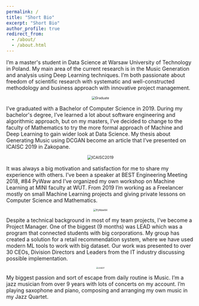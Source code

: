 ```yaml
---
permalink: /
title: "Short Bio"
excerpt: "Short Bio"
author_profile: true
redirect_from: 
  - /about/
  - /about.html
---
```


I’m a master's student in Data Science at Warsaw University of Technology in Poland. My main area of the current research is in the Music Generation and analysis using Deep Learning techniques. I’m both passionate about freedom of scientific research with systematic and well-constructed methodology and business approach with innovative project management. 

<div style="text-align:center"> 
<img src="https://raw.githubusercontent.com/mateuszdorobek/mateuszdorobek.github.io/master/images/eiti_inz.jpg" alt="Graduate" style="zoom:60%;" /></div>



I’ve graduated with a Bachelor of Computer Science in 2019. During my bachelor's degree, I’ve learned a lot about software engineering and algorithmic approach, but on my masters, I’ve decided to change to the faculty of Mathematics to try the more formal approach of Machine and Deep Learning to gain wider look at Data Science. My thesis about Generating Music using DCGAN become an article that I’ve presented on ICAISC 2019 in Zakopane.

<div style="text-align:center"> <img src=" https://raw.githubusercontent.com/mateuszdorobek/mateuszdorobek.github.io/master/images/ICAISC_2019_posters.jpg" alt="ICAISC2019" style="zoom:75%;" /></div>


It was always a big motivation and satisfaction for me to share my experience with others. I’ve been a speaker at BEST Engineering Meeting 2018, #84 PyWaw and I’ve organized my own workshop on Machine Learning at MINI faculty at WUT. From 2019 I’m working as a Freelancer mostly on small Machine Learning projects and giving private lessons on Computer Science and Mathematics. 

<div style="text-align:center"> <img src=" https://raw.githubusercontent.com/mateuszdorobek/mateuszdorobek.github.io/master/images/pywaw84.jpg" alt="PyWaw84" style="zoom:45%;" /></div>


Despite a technical background in most of my team projects, I’ve become a Project Manager. One of the biggest (9 months) was LEAD which was a program that connected students with big corporations. My group has created a solution for a retail recommendation system, where we have used modern ML tools to work with big dataset. Our work was presented to over 30 CEOs, Division Directors and Leaders from the IT industry discussing possible implementation.

<div style="text-align:center"> <img src=" https://raw.githubusercontent.com/mateuszdorobek/mateuszdorobek.github.io/master/images/LEAD_Team.jpg" alt="LEADIT" style="zoom:35%;" /></div>


My biggest passion and sort of escape from daily routine is Music. I’m a jazz musician from over 9 years with lots of concerts on my account. I’m playing saxophone and piano, composing and arranging my own music in my Jazz Quartet. 